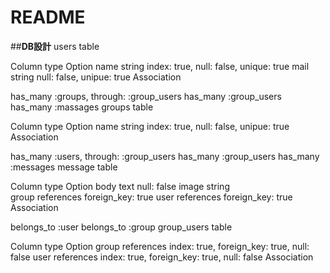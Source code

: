 # README

##**DB設計**
users table


Column	type	Option
name	string	index: true, null: false, unique: true
mail	string	null: false, unipue: true
Association

has_many :groups, through: :group_users
has_many :group_users
has_many :massages
groups table

Column	type	Option
name	string	index: true, null: false, unipue: true
Association

has_many :users, through: :group_users
has_many :group_users
has_many :messages
message table

Column	type	Option
body	text	null: false
image	string	
group	references	foreign_key: true
user	references	foreign_key: true
Association

belongs_to :user
belongs_to :group
group_users table

Column	type	Option
group	references	index: true, foreign_key: true, null: false
user	references	index: true, foreign_key: true, null: false
Association
